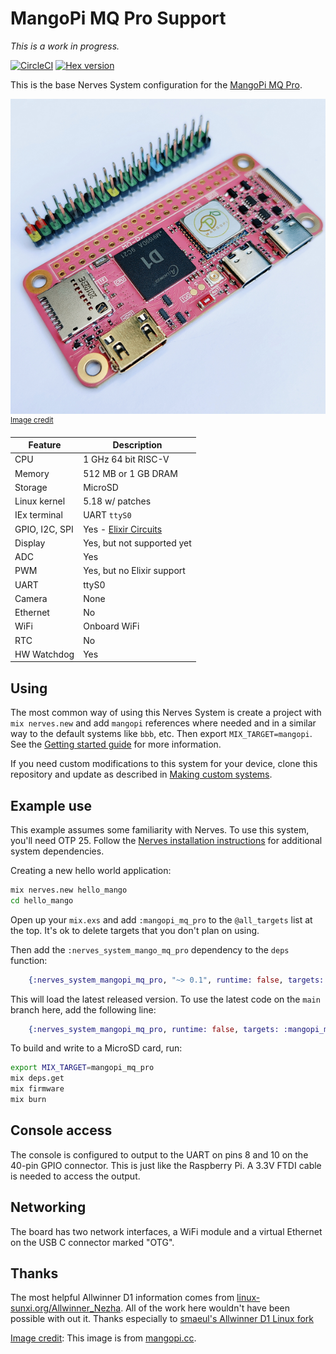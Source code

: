 # MangoPi MQ Pro Support

*This is a work in progress.*

[![CircleCI](https://circleci.com/gh/fhunleth/nerves_system_mangopi_mq_pro.svg?style=svg)](https://circleci.com/gh/fhunleth/nerves_system_mangopi_mq_pro)
[![Hex version](https://img.shields.io/hexpm/v/nerves_system_mangopi_mq_pro.svg "Hex version")](https://hex.pm/packages/nerves_system_mangopi_mq_pro)

This is the base Nerves System configuration for the [MangoPi MQ Pro](#mangopi).

![MangoPi MQ Pro](assets/images/mq-pro-pink-t.png)
<br><sup>[Image credit](#mangopi)</sup>

| Feature              | Description                     |
| -------------------- | ------------------------------- |
| CPU                  | 1 GHz 64 bit RISC-V             |
| Memory               | 512 MB or 1 GB DRAM             |
| Storage              | MicroSD                         |
| Linux kernel         | 5.18 w/ patches                 |
| IEx terminal         | UART `ttyS0`                    |
| GPIO, I2C, SPI       | Yes - [Elixir Circuits](https://github.com/elixir-circuits) |
| Display              | Yes, but not supported yet      |
| ADC                  | Yes                             |
| PWM                  | Yes, but no Elixir support      |
| UART                 | ttyS0                           |
| Camera               | None                            |
| Ethernet             | No                              |
| WiFi                 | Onboard WiFi                    |
| RTC                  | No                              |
| HW Watchdog          | Yes                             |

## Using

The most common way of using this Nerves System is create a project with `mix
nerves.new` and add `mangopi` references where needed and in a similar way
to the default systems like `bbb`, etc. Then export `MIX_TARGET=mangopi`.
See the [Getting started
guide](https://hexdocs.pm/nerves/getting-started.html#creating-a-new-nerves-app)
for more information.

If you need custom modifications to this system for your device, clone this
repository and update as described in [Making custom
systems](https://hexdocs.pm/nerves/customizing-systems.html).

## Example use

This example assumes some familiarity with Nerves. To use this system, you'll
need OTP 25. Follow the [Nerves installation
instructions](https://github.com/nerves-project/nerves/blob/main/docs/Installation.md)
for additional system dependencies.

Creating a new hello world application:

```sh
mix nerves.new hello_mango
cd hello_mango
```

Open up your `mix.exs` and add `:mangopi_mq_pro` to the `@all_targets` list at
the top. It's ok to delete targets that you don't plan on using.

Then add the `:nerves_system_mango_mq_pro` dependency to the `deps` function:

```elixir
    {:nerves_system_mangopi_mq_pro, "~> 0.1", runtime: false, targets: :mangopi_mq_pro},
```

This will load the latest released version. To use the latest code on the `main`
branch here, add the following line:

```elixir
    {:nerves_system_mangopi_mq_pro, runtime: false, targets: :mangopi_mq_pro, nerves: [compile: true], git: "https://github.com/fhunleth/nerves_system_mangopi_mq_pro", branch: "main"}
```

To build and write to a MicroSD card, run:

```sh
export MIX_TARGET=mangopi_mq_pro
mix deps.get
mix firmware
mix burn
```

## Console access

The console is configured to output to the UART on pins 8 and 10 on the 40-pin
GPIO connector. This is just like the Raspberry Pi. A 3.3V FTDI cable is needed
to access the output.

## Networking

The board has two network interfaces, a WiFi module and a virtual Ethernet on
the USB C connector marked "OTG".

## Thanks

The most helpful Allwinner D1 information comes from
[linux-sunxi.org/Allwinner_Nezha](https://linux-sunxi.org/Allwinner_Nezha). All
of the work here wouldn't have been possible with out it. Thanks especially to
[smaeul's Allwinner D1 Linux fork](https://github.com/smaeul/linux/tree/riscv/d1-wip/arch/riscv)

[Image credit](#mangopi): This image is from [mangopi.cc](https://mangopi.cc/mangopi_mqpro).

